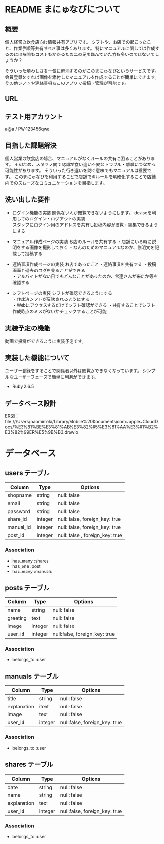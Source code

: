 # README まにゅなびについて


## 概要
  個人経営の飲食店向け情報共有アプリです。
  シフトや、お店での起こったこと、作業手順等共有すべき事は多くあります。
  特にマニュアルに関しては作成するのには時間もコストもかかるため二の足を踏んでいた方も多いのではないでしょうか？

  そういった煩わしさを一気に解消するのがこのまにゅなびというサービスです。
  会員登録をすれば画像を添付したマニュアルを作成することが簡単にできます。
  その他シフトや連絡事項もこのアプリで投稿・管理が可能です。

## URL

## テスト用アカウント
 a@a / PW:123456qwe
 
## 目指した課題解決
  個人営業の飲食店の場合、マニュアルがなくルールの共有に困ることがあります。
  そのため、スタッフ間で認識が食い違い不要なトラブル・離職につながる可能性があります。
  そういった行き違いを防ぐ意味でもマニュアルは重要です。
  このまにゅなびを利用することで店舗でのルールを明確化することで店舗内でのスムーズなコミュニケーションを目指します。

## 洗い出した要件
*	ログイン機能の実装	関係ない人が閲覧できないようにします。	
    deviseを利用してのログイン・ログアウトの実装	
    スタッフにログイン用のアドレスを共有し投稿内容が閲覧・編集できるようにする

*	マニュアル作成ページの実装	お店のルールを共有する
    ・店舗にいる時に説明をする画像を撮影しておく
    ・なんのためのマニュアルなのか、説明文を記載して投稿する

*	連絡事項作成ページの実装	お店であったこと・連絡事項を共有する
    ・投稿画面と過去のログを見ることができる	
    ・アルバイトがない日でもどんなことがあったのか、常連さんが来たか等を確認する

*	シフトページの実装	シフトが確認できるようにする	
    ・作成済シフトが反映されるようにする	
    ・Webにアクセスするだけでシフト確認ができる
    ・共有することでシフト作成時点のミスがないかチェックすることが可能

## 実装予定の機能
  動画で投稿ができるように実装予定です。
  
## 実装した機能について
  ユーザー登録をすることで関係者以外は閲覧ができなくなっています。
  シンプルなユーザーフェースで簡単に利用ができます。




* Ruby 2.6.5

## データベース設計
  ER図：file:///Users/naomimaki/Library/Mobile%20Documents/com~apple~CloudDocs/%E3%81%BE%E3%81%AB%E3%82%85%E3%81%AA%E3%81%B2%E3%82%99ER%E5%9B%B3.drawio

# データベース

## users テーブル

| Column           | Type    | Options                         |
| ---------------- | ------- | ------------------------------- |
| shopname         | string  | null: false                     |
| email            | string  | null: false                     |
| password         | string  | null: false                     |
| share_id         | integer | null: false, foreign_key: true  |
| manual_id        | integer | null: false, foreign_key: true  |
| post_id          | integer | null: false , foreign_key: true |

### Association
- has_many :shares
- has_one :post
- has_many :manuals

## posts テーブル

| Column        | Type    | Options                       |
| ------------- | ------- | ----------------------------- |
| name          | string  | null: false                   |
| greeting      | text    | null: false                   |
| image         | integer | null: false                   |
| user_id       | integer |null:false, foreign_key: true  |

### Association
- belongs_to :user


## manuals テーブル

| Column            | Type    | Options                       |
| ----------------- | ------- | ------------------------------|
| title             | string  | null: false                   |
| explanation       | itext   | null: false                   |
| image             | text    | null: false                   |
| user_id           | integer |null:false, foreign_key: true  |


### Association
- belongs_to :user

## shares テーブル

| Column            | Type    | Options                       |
| ----------------- | ------- | ------------------------------|
| date              | string  | null: false                   |
| name              | string  | null: false                   |
| explanation       | text    | null: false                   |
| user_id           | integer |null:false, foreign_key: true  |

### Association
- belongs_to :user